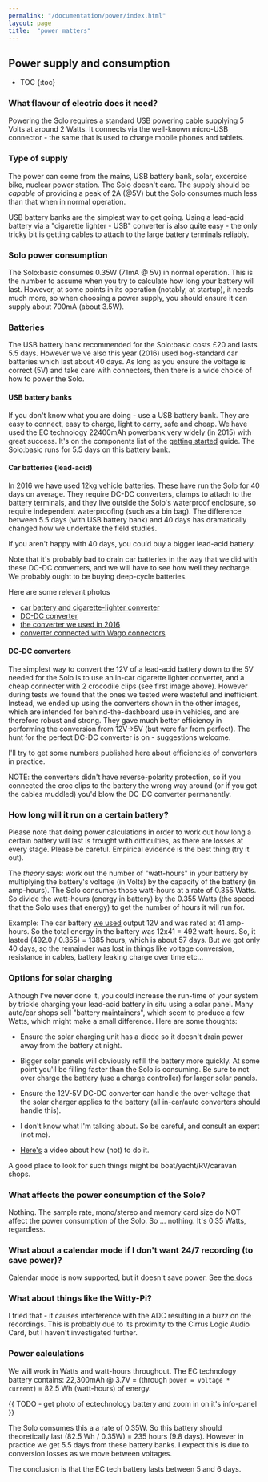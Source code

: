 ```yaml
---
permalink: "/documentation/power/index.html"
layout: page
title:  "power matters"
---
```


## Power supply and consumption

* TOC
{:toc}

### What flavour of electric does it need?

Powering the Solo requires a standard USB powering cable supplying 5
Volts at around 2 Watts.  It connects via the well-known micro-USB
connector - the same that is used to charge mobile phones and tablets.


### Type of supply

The power can come from the mains, USB battery bank, solar, excercise
bike, nuclear power station.  The Solo doesn't care.  The supply
should be _capable_ of providing a peak of 2A (@5V) but the Solo
consumes much less than that when in normal operation.

USB battery banks are the simplest way to get going.  Using a
lead-acid battery via a "cigarette lighter - USB" converter is also
quite easy - the only tricky bit is getting cables to attach to the
large battery terminals reliably.


### Solo power consumption

The Solo:basic consumes 0.35W (71mA @ 5V) in normal operation.
This is the number to assume when you try to calculate how long your
battery will last.  However, at some points in its operation
(notably, at startup), it needs much more, so when choosing a power
supply, you should ensure it can supply about 700mA (about 3.5W).


### Batteries

The USB battery bank recommended for the Solo:basic costs £20 and
lasts 5.5 days. However we've also this year (2016) used bog-standard
car batteries which last about 40 days.  As long as you ensure the
voltage is correct (5V) and take care with connectors, then there is a
wide choice of how to power the Solo.


#### USB battery banks

If you don't know what you are doing - use a USB battery bank.  They
are easy to connect, easy to charge, light to carry, safe and cheap.
We have used the EC technology 22400mAh powerbank very widely (in
2015) with great success.  It's on the components list of the [getting
started](/documentation/getting-started.html) guide.  The Solo:basic
runs for 5.5 days on this battery bank.

#### Car batteries (lead-acid)

In 2016 we have used 12kg vehicle batteries.  These have run the Solo
for 40 days on average. They require DC-DC converters, clamps to
attach to the battery terminals, and they live outside the Solo's
waterproof enclosure, so require independent waterproofing (such as a bin
bag).  The difference between 5.5 days (with USB battery bank) and 40
days has dramatically changed how we undertake the field studies.

If you aren't happy with 40 days, you could buy a bigger lead-acid
battery.

Note that it's probably bad to drain car batteries in the way that we
did with these DC-DC converters, and we will have to see how well they
recharge.  We probably ought to be buying deep-cycle batteries.

Here are some relevant photos

- [car battery and cigarette-lighter converter](https://solo-system.github.io/img/car-solo-cigar-8x6.jpg)
- [DC-DC converter](https://solo-system.github.io/img/car-battery-dcdc-8x6.jpg)
- [the converter we used in 2016](https://solo-system.github.io/img/dcdc-8x6.jpg)
- [converter connected with Wago connectors](https://solo-system.github.io/img/solo-car-dcdc-8x6.jpg)

#### DC-DC converters

The simplest way to convert the 12V of a lead-acid battery down to the
5V needed for the Solo is to use an in-car cigarette lighter
converter, and a cheap connecter with 2 crocodile clips (see first
image above).  However during tests we found that the ones we tested
were wasteful and inefficient.  Instead, we ended up using the
converters shown in the other images, which are intended for
behind-the-dashboard use in vehicles, and are therefore robust and
strong.  They gave much better efficiency in performing the conversion
from 12V->5V (but were far from perfect).  The hunt for the perfect
DC-DC converter is on - suggestions welcome.

I'll try to get some numbers published here about efficiencies of
converters in practice.  

NOTE: the converters didn't have reverse-polarity protection, so if
you connected the croc clips to the battery the wrong way around (or
if you got the cables muddled) you'd blow the DC-DC converter
permanently.


### How long will it run on a certain battery?

Please note that doing power calculations in order to work out how
long a certain battery will last is frought with difficulties, as
there are losses at every stage.  Please be careful.  Empirical
evidence is the best thing (try it out).

The _theory_ says: work out the number of "watt-hours" in your battery
by multiplying the battery's voltage (in Volts) by the capacity of the
battery (in amp-hours).  The Solo consumes those watt-hours at a rate
of 0.355 Watts.  So divide the watt-hours (energy in battery) by the
0.355 Watts (the speed that the Solo uses that energy) to get the
number of hours it will run for.

Example: The car battery
[we used](http://www.halfords.com/motoring/bulbs-blades-batteries/car-batteries/halfords-lead-acid-battery-hb063-3-yr-guarantee)
output 12V and was rated at 41 amp-hours.  So the total energy in the
battery was 12x41 = 492 watt-hours.  So, it lasted (492.0 / 0.355) =
1385 hours, which is about 57 days.  But we got only 40 days, so the
remainder was lost in things like voltage conversion, resistance in
cables, battery leaking charge over time etc...

### Options for solar charging

Although I've never done it, you could increase the run-time of your
system by trickle charging your lead-acid battery in situ using a
solar panel.  Many auto/car shops sell "battery maintainers", which
seem to produce a few Watts, which might make a small difference.
Here are some thoughts:

- Ensure the solar charging unit has a diode so it doesn't drain power
  away from the battery at night.

- Bigger solar panels will obviously refill the battery more quickly.
  At some point you'll be filling faster than the Solo is consuming.
  Be sure to not over charge the battery (use a charge controller) for
  larger solar panels.

- Ensure the 12V-5V DC-DC converter can handle the over-voltage that
  the solar charger applies to the battery (all in-car/auto converters
  should handle this).

- I don't know what I'm talking about.  So be careful, and consult an
  expert (not me).

- [Here's](https://www.youtube.com/watch?v=47CcB3EKpjw) a video about
  how (not) to do it.  

A good place to look for such things might be boat/yacht/RV/caravan
shops.


### What affects the power consumption of the Solo?

Nothing.  The sample rate, mono/stereo and memory card size do NOT
affect the power consumption of the Solo.  So ... nothing.  It's 0.35
Watts, regardless.


### What about a calendar mode if I don't want 24/7 recording (to save power)?

Calendar mode is now supported, but it doesn't save power.  See [the
docs](/documentation/calendar.html)

###  What about things like the Witty-Pi?

I tried that - it causes interference with the ADC resulting in a buzz
on the recordings.  This is probably due to its proximity to the
Cirrus Logic Audio Card, but I haven't investigated further.


### Power calculations

We will work in Watts and watt-hours throughout.  The EC technology battery
contains: 22,300mAh @ 3.7V = (through `power = voltage * current`) =
82.5 Wh (watt-hours) of energy.

{{ TODO - get photo of ectechnology battery and zoom in on it's info-panel }}

The Solo consumes this a a rate of 0.35W.  So this battery should
theoretically last (82.5 Wh / 0.35W) = 235 hours (9.8 days).  However
in practice we get 5.5 days from these battery banks.  I expect this
is due to conversion losses as we move between voltages.

The conclusion is that the EC tech battery lasts between 5 and 6 days.
